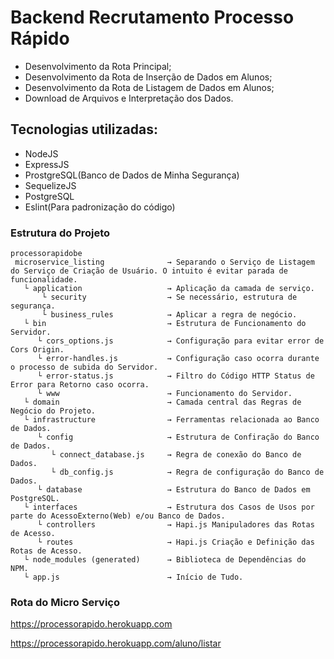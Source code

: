 # Backend Recrutamento Processo Rápido

- Desenvolvimento da Rota Principal;
- Desenvolvimento da Rota de Inserção de Dados em Alunos;
- Desenvolvimento da Rota de Listagem de Dados em Alunos;
- Download de Arquivos e Interpretação dos Dados.

## Tecnologias utilizadas:

- NodeJS
- ExpressJS
- ProstgreSQL(Banco de Dados de Minha Segurança)
- SequelizeJS
- PostgreSQL
- Eslint(Para padronização do código)

### Estrutura do Projeto

```
processorapidobe
 microservice_listing              → Separando o Serviço de Listagem do Serviço de Criação de Usuário. O intuito é evitar parada de funcionalidade.
   └ application                   → Aplicação da camada de serviço.
       └ security                  → Se necessário, estrutura de segurança.
       └ business_rules            → Aplicar a regra de negócio.
   └ bin                           → Estrutura de Funcionamento do Servidor.
      └ cors_options.js            → Configuração para evitar error de Cors Origin.
      └ error-handles.js           → Configuração caso ocorra durante o processo de subida do Servidor.
      └ error-status.js            → Filtro do Código HTTP Status de Error para Retorno caso ocorra.
      └ www                        → Funcionamento do Servidor.
   └ domain                        → Camada central das Regras de Negócio do Projeto.
   └ infrastructure                → Ferramentas relacionada ao Banco de Dados.
      └ config                     → Estrutura de Confiração do Banco de Dados.
         └ connect_database.js     → Regra de conexão do Banco de Dados.
         └ db_config.js            → Regra de configuração do Banco de Dados.
      └ database                   → Estrutura do Banco de Dados em PostgreSQL.
   └ interfaces                    → Estrutura dos Casos de Usos por parte do AcessoExterno(Web) e/ou Banco de Dados.
      └ controllers                → Hapi.js Manipuladores das Rotas de Acesso.
      └ routes                     → Hapi.js Criação e Definição das Rotas de Acesso.
   └ node_modules (generated)      → Biblioteca de Dependências do NPM.
   └ app.js                        → Início de Tudo.
```

### Rota do Micro Serviço

https://processorapido.herokuapp.com

https://processorapido.herokuapp.com/aluno/listar
